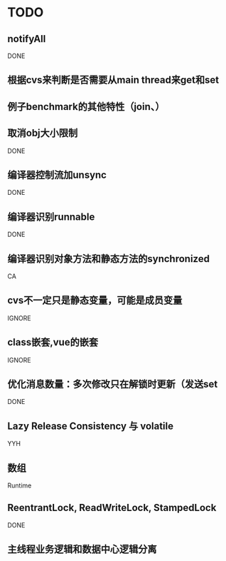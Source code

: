 # TODO

## notifyAll
DONE

## 根据cvs来判断是否需要从main thread来get和set

## 例子benchmark的其他特性（join、）

## 取消obj大小限制
DONE

## 编译器控制流加unsync
DONE

## 编译器识别runnable
DONE

## 编译器识别对象方法和静态方法的synchronized
CA


## cvs不一定只是静态变量，可能是成员变量
IGNORE

## class嵌套,vue的嵌套
IGNORE

## 优化消息数量：多次修改只在解锁时更新（发送set
DONE

## Lazy Release Consistency 与 volatile
YYH

## 数组
Runtime

## ReentrantLock, ReadWriteLock, StampedLock
DONE

## 主线程业务逻辑和数据中心逻辑分离
